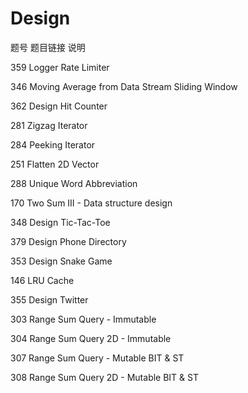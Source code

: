 # Design

题号	题目链接	说明

359	Logger Rate Limiter

346	Moving Average from Data Stream 	Sliding Window

362	Design Hit Counter

281	Zigzag Iterator

284	Peeking Iterator

251	Flatten 2D Vector

288	Unique Word Abbreviation

170	Two Sum III - Data structure design

348	Design Tic-Tac-Toe

379	Design Phone Directory

353	Design Snake Game

146	LRU Cache

355	Design Twitter

303	Range Sum Query - Immutable

304	Range Sum Query 2D - Immutable

307	Range Sum Query - Mutable 	BIT & ST

308	Range Sum Query 2D - Mutable 	BIT & ST
